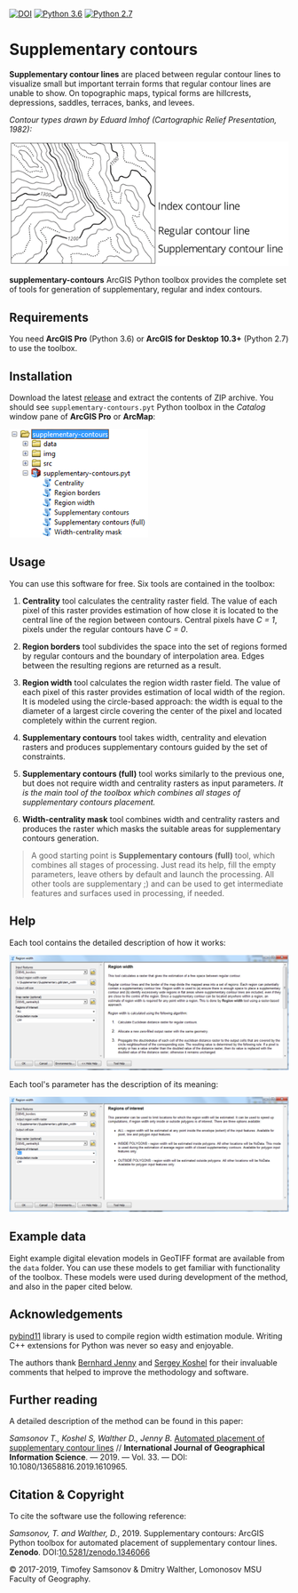 [![DOI](https://zenodo.org/badge/DOI/10.5281/zenodo.1346066.svg)](https://doi.org/10.5281/zenodo.1346066) [![Python 3.6](https://img.shields.io/badge/python-3.6-red.svg)](https://www.python.org/downloads/release/python-360/) [![Python 2.7](https://img.shields.io/badge/python-2.7-orange.svg)](https://www.python.org/downloads/release/python-270/)

# Supplementary contours

**Supplementary contour lines** are placed between regular contour lines to visualize small but important terrain forms that regular contour lines are unable to show. On topographic maps, typical forms are hillcrests, depressions, saddles, terraces, banks, and levees.

*Contour types drawn by Eduard Imhof (Cartographic Relief Presentation, 1982):*

![Contour types drawn by Eduard Imhof(Cartographic Relief Presentation, 1982)](img/contour_types.png)

**supplementary-contours** ArcGIS Python toolbox provides the complete set of tools for generation of supplementary, regular and index contours.

## Requirements

You need **ArcGIS Pro** (Python 3.6) or **ArcGIS for Desktop 10.3+** (Python 2.7) to use the toolbox.

## Installation

Download the latest [release](https://github.com/tsamsonov/supplementary-contours/releases) and extract the contents of ZIP archive. You should see `supplementary-contours.pyt` Python toolbox in the *Catalog* window pane of **ArcGIS Pro** or **ArcMap**:

![toolbox](img/toolbox.png)

## Usage

You can use this software for free. Six tools are contained in the toolbox:

1. **Centrality** tool calculates the centrality raster field. The value of each pixel of this raster provides estimation of how close it is located to the central line of the region between contours. Central pixels have *C = 1*,
pixels under the regular contours have *C = 0*.

2. **Region borders** tool subdivides the space into the set of regions formed by regular contours and the boundary of interpolation area. Edges between the resulting regions are returned as a result.

3. **Region width** tool calculates the region width raster field. The value of each pixel of this raster provides estimation of local width of the region. It is modeled using the circle-based approach: the width is equal to the diameter of a largest circle covering the center of the pixel and located completely within the current region.

4. **Supplementary contours** tool takes width, centrality and elevation rasters and produces supplementary contours guided by the set of constraints.

5. **Supplementary contours (full)** tool works similarly to the previous one, but does not require width and centrality rasters as input parameters. *It is the main tool of the toolbox which combines all stages of supplementary contours placement.*

6. **Width-centrality mask** tool combines width and centrality rasters and produces the raster which masks the suitable areas for supplementary contours generation.

> A good starting point is **Supplementary contours (full)** tool, which combines all stages of processing. Just read its help, fill the empty parameters, leave others by default and launch the processing. All other tools are supplementary ;) and can be used to get intermediate features and surfaces used in processing, if needed.

## Help

Each tool contains the detailed description of how it works:

![toolbox](img/tool_help.png)

Each tool's parameter has the description of its meaning:

![toolbox](img/parameter_help.png)

## Example data

Eight example digital elevation models in GeoTIFF format are available from the `data` folder. You can use these models to get familiar with functionality of the toolbox. These models were used during development of the method, and also in the paper cited below.

## Acknowledgements

[pybind11](https://github.com/pybind/pybind11/) library is used to compile region width estimation module. Writing C++ extensions for Python was never so easy and enjoyable.

The authors thank [Bernhard Jenny](http://berniejenny.info/) and [Sergey Koshel](https://istina.msu.ru/profile/skoshel/) for their invaluable comments that helped to improve the methodology and software.

## Further reading

A detailed description of the method can be found in this paper:

*Samsonov T., Koshel S, Walther D., Jenny B.* [Automated placement of supplementary contour lines](https://www.researchgate.net/publication/332963490_Automated_placement_of_supplementary_contour_lines) // **International Journal of Geographical Information Science**. — 2019. — Vol. 33. — DOI: 10.1080/13658816.2019.1610965.

## Citation & Copyright

To cite the software use the following reference:

*Samsonov, T. and Walther, D.*, 2019. Supplementary contours: ArcGIS Python toolbox for automated
placement of supplementary contour lines. **Zenodo**. DOI:[10.5281/zenodo.1346066](https://doi.org/10.5281/zenodo.1346066)

© 2017-2019, Timofey Samsonov & Dmitry Walther, Lomonosov MSU Faculty of Geography.

